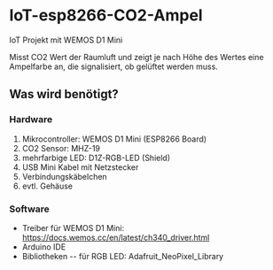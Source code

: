 # IoT-esp8266-CO2-Ampel
IoT Projekt mit WEMOS D1 Mini

Misst CO2 Wert der Raumluft und zeigt je nach Höhe des Wertes eine Ampelfarbe an, die signalisiert, ob gelüftet werden muss.

## Was wird benötigt?
### Hardware
1. Mikrocontroller: WEMOS D1 Mini (ESP8266 Board)
2. CO2 Sensor: MHZ-19
3. mehrfarbige LED: D1Z-RGB-LED (Shield)
4. USB Mini Kabel mit Netzstecker
5. Verbindungskäbelchen
6. evtl. Gehäuse

### Software
- Treiber für WEMOS D1 Mini: https://docs.wemos.cc/en/latest/ch340_driver.html
- Arduino IDE
- Bibliotheken
-- für RGB LED: Adafruit_NeoPixel_Library
